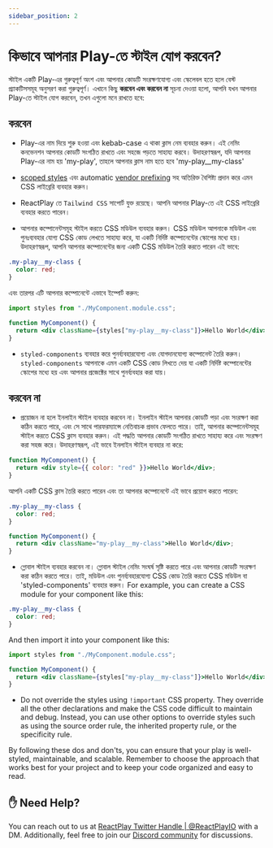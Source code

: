 ```yaml
---
sidebar_position: 2
---
```


# কিভাবে আপনার Play-তে স্টাইল যোগ করবেন?

স্টাইল একটি Play-এর গুরুত্বপূর্ণ অংশ এবং আপনার কোডটি সংরক্ষণযোগ্য এবং স্কেলেবল হতে হলে বেস্ট প্র্যাকটিসসমূহ অনুসরণ করা গুরুত্বপূর্ণ। এখানে কিছু **করবেন এবং করবেন না** সূচনা দেওয়া হলো, আপনি যখন আপনার Play-তে স্টাইল যোগ করবেন, তখন এগুলো মনে রাখতে হবে:

## করবেন

- Play-এর নাম দিয়ে শুরু হওয়া এবং kebab-case এ থাকা ক্লাস নেম ব্যবহার করুন। এই নেমিং কনভেনশন আপনার কোডটি সংগঠিত রাখতে এবং সহজে পড়তে সাহায্য করবে।
  উদাহরণস্বরূপ, যদি আপনার Play-এর নাম হয় 'my-play', তাহলে আপনার ক্লাস নাম হতে হবে 'my-play\_\_my-class'

- [scoped styles](https://developer.mozilla.org/en-US/docs/Web/CSS/:scope) এবং automatic [vendor prefixing](https://developer.mozilla.org/en-US/docs/Glossary/Vendor_Prefix) সহ অতিরিক্ত বৈশিষ্ট্য প্রদান করে এমন CSS লাইব্রেরি ব্যবহার করুন।

- ReactPlay তে `Tailwind CSS` সাপোর্ট যুক্ত রয়েছে। আপনি আপনার Play-তে এই CSS লাইব্রেরি ব্যবহার করতে পারেন।

- আপনার কম্পোনেন্টসমূহ স্টাইল করতে CSS মডিউল ব্যবহার করুন। CSS মডিউল আপনাকে মডিউল এবং পুনঃব্যবহার যোগ্য CSS কোড লেখতে সাহায্য করে, যা একটি নির্দিষ্ট কম্পোনেন্টের স্কোপের মধ্যে হয়।
  উদাহরণস্বরূপ, আপনি আপনার কম্পোনেন্টের জন্য একটি CSS মডিউল তৈরি করতে পারেন এই ভাবে:

```css
.my-play__my-class {
  color: red;
}
```

এবং তারপর এটি আপনার কম্পোনেন্টে এভাবে ইম্পোর্ট করুন:

```jsx
import styles from "./MyComponent.module.css";

function MyComponent() {
  return <div className={styles["my-play__my-class"]}>Hello World</div>;
}
```

- `styled-components` ব্যবহার করে পুনর্ব্যবহারযোগ্য এবং যোগদানযোগ্য কম্পোনেন্ট তৈরি করুন। `styled-components` আপনাকে এমন একটি CSS কোড লিখতে দেয় যা একটি নির্দিষ্ট কম্পোনেন্টের স্কোপের মধ্যে হয় এবং আপনার প্রজেক্টের সাথে পুনর্ব্যবহার করা যায়।

## করবেন না

- প্রয়োজন না হলে ইনলাইন স্টাইল ব্যবহার করবেন না। ইনলাইন স্টাইল আপনার কোডটি পড়া এবং সংরক্ষণ করা কঠিন করতে পারে, এবং সে সাথে পারফরম্যান্সে নেতিবাচক প্রভাব ফেলতে পারে। তাই, আপনার কম্পোনেন্টসমূহ স্টাইল করতে CSS ক্লাস ব্যবহার করুন। এই পদ্ধতি আপনার কোডটি সংগঠিত রাখতে সাহায্য করে এবং সংরক্ষণ করা সহজ করে।
  উদাহরণস্বরূপ, এই ভাবে ইনলাইন স্টাইল ব্যবহার না করে:

```jsx
function MyComponent() {
  return <div style={{ color: "red" }}>Hello World</div>;
}
```

আপনি একটি CSS ক্লাস তৈরি করতে পারেন এবং তা আপনার কম্পোনেন্টে এই ভাবে প্রয়োগ করতে পারেন:

```css
.my-play__my-class {
  color: red;
}
```

```jsx
function MyComponent() {
  return <div className="my-play__my-class">Hello World</div>;
}
```

- গ্লোবাল স্টাইল ব্যবহার করবেন না। গ্লোবাল স্টাইল নেমিং সংঘর্ষ সৃষ্টি করতে পারে এবং আপনার কোডটি সংরক্ষণ করা কঠিন করতে পারে। তাই, মডিউল এবং পুনর্ব্যবহারযোগ্য CSS কোড তৈরি করতে CSS মডিউল বা 'styled-components' ব্যবহার করুন।
  For example, you can create a CSS module for your component like this:

```css
.my-play__my-class {
  color: red;
}
```

And then import it into your component like this:

```jsx
import styles from "./MyComponent.module.css";

function MyComponent() {
  return <div className={styles["my-play__my-class"]}>Hello World</div>;
}
```

- Do not override the styles using `!important` CSS property. They override all the other declarations and make the CSS code difficult to maintain and debug. Instead, you can use other options to override styles such as using the source order rule, the inherited property rule, or the specificity rule.

By following these dos and don'ts, you can ensure that your play is well-styled, maintainable, and scalable. Remember to choose the approach that works best for your project and to keep your code organized and easy to read.

## ✋ Need Help?

You can reach out to us at [ReactPlay Twitter Handle | @ReactPlayIO](https://twitter.com/ReactPlayIO) with a DM. Additionally, feel free to join our [Discord community](https://discord.gg/vrTxWUP8Am) for discussions.
